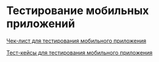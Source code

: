 # Тестирование мобильных приложений
[Чек-лист для тестирования мобильного приложения](https://docs.google.com/spreadsheets/d/18ZlhOy-tcIaYMqTiTZjSkFBLffdyiHNGHYRcDOtv67w/edit?gid=0#gid=0)

[Тест-кейсы для тестирования мобильного приложения](https://github.com/user-attachments/files/15857615/-.mobile.Ilgamova.pdf)
